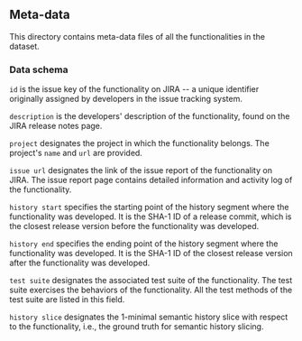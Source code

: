 ## Meta-data

This directory contains meta-data files of all the functionalities in the dataset. 


### Data schema

`id` is the issue key of the functionality on JIRA -- a unique identifier originally assigned by developers 
in the issue tracking system.

`description` is the developers' description of the functionality, found on the JIRA release notes page.

`project` designates the project in which the functionality belongs. The project's `name` and `url` are provided.

`issue url` designates the link of the issue report of the functionality on JIRA. The issue report page contains detailed information and activity log of the functionality.

`history start` specifies the starting point of the history segment where the functionality was developed. It is the SHA-1 ID of a release commit, which is the closest release version before the functionality was developed.

`history end` specifies the ending point of the history segment where the functionality was developed. It is the SHA-1 ID of the closest release version after the functionality was developed.

`test suite` designates the associated test suite of the functionality. The test suite exercises the behaviors of the functionality. All the test methods of the test suite are listed in this field.

`history slice` designates the 1-minimal semantic history slice with respect to the functionality, i.e., the ground truth for semantic history slicing.
